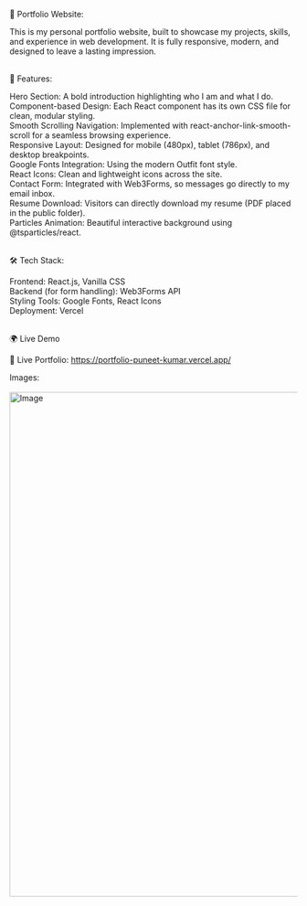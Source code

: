 💼 Portfolio Website:

This is my personal portfolio website, built to showcase my projects, skills, and experience in web development. It is fully responsive, modern, and designed to leave a lasting impression.<br><br>


🚀 Features:<br>

Hero Section: A bold introduction highlighting who I am and what I do.<br>
Component-based Design: Each React component has its own CSS file for clean, modular styling.<br>
Smooth Scrolling Navigation: Implemented with react-anchor-link-smooth-scroll for a seamless browsing experience.<br>
Responsive Layout: Designed for mobile (480px), tablet (786px), and desktop breakpoints.<br>
Google Fonts Integration: Using the modern Outfit font style.<br>
React Icons: Clean and lightweight icons across the site.<br>
Contact Form: Integrated with Web3Forms, so messages go directly to my email inbox.<br>
Resume Download: Visitors can directly download my resume (PDF placed in the public folder).<br>
Particles Animation: Beautiful interactive background using @tsparticles/react.<br><br>


🛠️ Tech Stack:<br>

Frontend: React.js, Vanilla CSS<br>
Backend (for form handling): Web3Forms API<br>
Styling Tools: Google Fonts, React Icons<br>
Deployment:  Vercel <br><br>


🌍 Live Demo<br>

🔗 Live Portfolio: https://portfolio-puneet-kumar.vercel.app/


Images:<br><br>
<img width="1898" height="883" alt="Image" src="https://github.com/user-attachments/assets/878858e2-8847-4a22-94b7-8e0972e6079f" />


